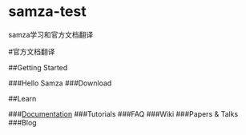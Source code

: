 samza-test
==========

samza学习和官方文档翻译

#官方文档翻译

##Getting Started

###Hello Samza
###Download
 
##Learn

###[Documentation](document.md)
###Tutorials
###FAQ
###Wiki
###Papers & Talks
###Blog
